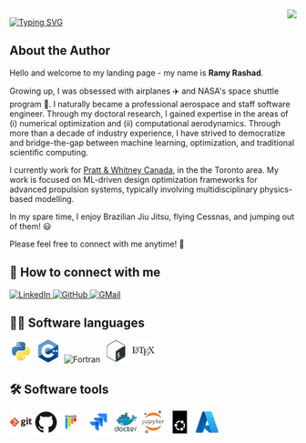 <!--
**F18/F18** is a ✨ _special_ ✨ repository because its `README.md` (this file) appears on your GitHub profile.
-->

<img align="right" src="https://visitor-badge.laobi.icu/badge?page_id=F18.F18">

<a href="https://git.io/typing-svg"><img src="https://readme-typing-svg.herokuapp.com/?font=Fira+Code&size=30&width=600&duration=3000&pause=300&color=7F9F7F&repeat=false&random=false&width=900&lines=Welcome+to+F18%27s+landing%20page;Talk+to+me,+Goose;No,+Mav,+this+is+not+a+good+idea;Sorry,+Goose,+but+it%27s+time+to+buzz+the+tower;Goodness+gracious,+great+balls+of+fire!" alt="Typing SVG" /></a>

## About the Author
Hello and welcome to my landing page - my name is **Ramy Rashad**.

Growing up, I was obsessed with airplanes ✈️ and NASA's space shuttle program 🚀. I naturally became a professional aerospace and staff software engineer. Through my doctoral research, I gained expertise in the areas of (i) numerical optimization and (ii) computational aerodynamics. Through more than a decade of industry experience, I have strived to democratize and bridge-the-gap between machine learning, optimization, and traditional scientific computing.

I currently work for [Pratt \& Whitney Canada](https://www.prattwhitney.com/), in the the Toronto area. My work is focused on ML-driven design optimization frameworks for advanced propulsion systems, typically involving multidisciplinary physics-based modelling.

In my spare time, I enjoy Brazilian Jiu Jitsu, flying Cessnas, and jumping out of them! 😃

Please feel free to connect with me anytime! 🚀 <!-- You can also check out my resume, made using Latex. -->

## :handshake: How to connect with me

<div align=left>
  <a href="https://www.linkedin.com/in/rashadramy/">
    <img src="https://img.shields.io/badge/LinkedIn-0077B5?style=for-the-badge&logo=linkedin&logoColor=white" title="LinkedIn"/>
  </a>
  <a href="https://www.github.com/F18">
  <img src="https://img.shields.io/badge/GitHub-100000?style=for-the-badge&logo=github&logoColor=white" title="GitHub"/>
  </a>
  <a href="mailto:ra.rashad@gmail.com">
    <img src="https://img.shields.io/badge/Gmail-D14836?style=for-the-badge&logo=gmail&logoColor=white" title="GMail"/>
  </a>
</div>


## :man_technologist: Software languages

<div>
  <img src="https://github.com/devicons/devicon/blob/master/icons/python/python-original.svg" title="Python" alt="Python" width="40" height="40"/>&nbsp;
  <img src="https://github.com/devicons/devicon/blob/master/icons/cplusplus/cplusplus-original.svg" title="C++" alt="C++" width="40" height="40"/>&nbsp;
  <img src="https://upload.wikimedia.org/wikipedia/commons/b/b8/Fortran_logo.svg" title="Fortran" alt="Fortran" width="40" height="40"/>&nbsp;
  <!-- <img src="https://github.com/simple-icons/simple-icons/blob/develop/icons/fortran.svg" title="Fortran" alt="Fortran" width="40" height="40"/>&nbsp; -->
  <img src="https://github.com/devicons/devicon/blob/master/icons/bash/bash-original.svg" title="Bash" alt="Bash" width="40" height="40"/>&nbsp;
  <img src="https://github.com/devicons/devicon/blob/master/icons/latex/latex-original.svg" title="LaTeX" alt="LaTeX" width="40" height="40"/>&nbsp;
</div>

## :hammer_and_wrench: Software tools

<div>
  <img src="https://github.com/devicons/devicon/blob/master/icons/git/git-original-wordmark.svg" title="Git" **alt="Git" width="40" height="40"/>
  <img src="https://github.com/devicons/devicon/blob/master/icons/github/github-original.svg" title="GitHub" **alt="GitHub" width="40" height="40"/>
  <img src="https://github.com/devicons/devicon/blob/master/icons/pytest/pytest-original.svg" title="pytest" alt="pytest" width="40" height="40"/>&nbsp;
  <img src="https://github.com/devicons/devicon/blob/master/icons/jira/jira-original.svg" title="Jira" alt="Jira" width="40" height="40"/>&nbsp;
  <img src="https://github.com/devicons/devicon/blob/master/icons/docker/docker-original-wordmark.svg" title="Docker"  alt="Docker" width="40" height="40"/>&nbsp;
  <img src="https://github.com/devicons/devicon/blob/master/icons/jupyter/jupyter-original-wordmark.svg" title="Jupyter" alt="Jupyter" width="40" height="40"/>&nbsp;
  <img src="https://github.com/devicons/devicon/blob/master/icons/ubuntu/ubuntu-plain.svg" title="Ubuntu" alt="Ubuntu" width="40" height="40"/>&nbsp;
  <img src="https://github.com/devicons/devicon/blob/master/icons/azure/azure-original.svg" title="Azure" alt="Azure" width="40" height="40"/>&nbsp;
  <!-- <img src="https://github.com/devicons/devicon/blob/master/icons/kubernetes/kubernetes-plain-wordmark.svg" title="Kubernetes"  alt="Kubernetes" width="40" height="40"/>&nbsp;
  <img src="https://github.com/devicons/devicon/blob/master/icons/cmake/cmake-original-wordmark.svg" title="CMake" alt="CMake" width="40" height="40"/>&nbsp;
  <img src="https://github.com/devicons/devicon/blob/master/icons/flask/flask-original-wordmark.svg" title="Flask" alt="Flask" width="40" height="40"/>&nbsp;  -->
</div>


<!--

## ⚡ GitHub statistics

https://git-readme-stats-dw6d.vercel.app/api/top-langs/?username=F18&hide=emacs lisp,c,vim scrip,postscript,perl&langs_count=5&size_weight=0.5&count_weight=0.5


![Streak](https://github-readme-streak-stats.herokuapp.com/?user=F18&theme=react&border=61dafb&hide_border=true)
![Stats](https://github-readme-stats.vercel.app/api?username=F18&theme=react&show_icons=true)](https://github.com/F18)
![Languages](https://github-readme-stats.vercel.app/api/top-langs?username=F18&hide=emacs&exclude_repo=dotfiles&theme=react&show_icons=true)

-->

<!--
<br>
<p align=center>
  <div align=center>
    <a href="https://github.com/denvercoder1/github-readme-streak-stats" title="Go to Source">
      <img align="left" width=390 src="https://github-readme-streak-stats.herokuapp.com/?user=F18&theme=react&border=61dafb&hide_border=true" alt="zumrudu-anka" />
    </a>
    <a href="https://github.com/anuraghazra/github-readme-stats" title="Go to Source">
      <img align="right" width=390 src="https://github-readme-stats.vercel.app/api?username=F18&include_all_commits=true&show_icons=true&theme=react&border_color=61dafb&hide_border=true" />
    </a>
  </div>
  <br><br><br><br><br><br><br><br><br>
  <br>
  <img src="https://github-readme-activity-graph.vercel.app/graph?username=F18&include_all_commits=true&theme=react-dark&bg_color=20232a&hide_border=true" width="100%"/>
</p>
-->
